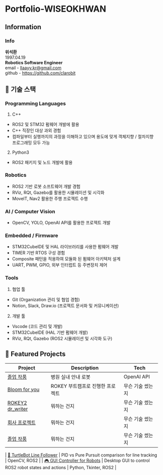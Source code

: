 # Portfolio-WISEOKHWAN

## Information
### Info
**위석환**   
1997.04.19   
**Robotics Software Engineer**   
email - llaayy.kr@gmail.com   
github - https://github.com/clarobit   


## 🔧 기술 스택
### Programming Languages
1. C++
- ROS2 및 STM32 펌웨어 개발에 활용
- C++ 직장인 대상 과외 경험
- 컴파일부터 실행까지의 과정을 이해하고 있으며 용도에 맞게 객체지향 / 절차지향 프로그래밍 모두 가능

2. Python3
- ROS2 패키지 및 노드 개발에 활용

### Robotics
- ROS2 기반 로봇 소프트웨어 개발 경험
- RViz, RQt, Gazebo를 활용한 시뮬레이션 및 시각화
- MoveIT, Nav2 활용한 주행 프로젝트 수행

### AI / Computer Vision
- OpenCV, YOLO, OpenAI API를 활용한 프로젝트 개발

### Embedded / Firmware
- STM32CubeIDE 및 HAL 라이브러리를 사용한 펌웨어 개발
- TIMER 기반 RTOS 구성 경험
- Composite 패턴을 적용하여 모듈화 된 펌웨어 아키텍처 설계
- UART, PWM, GPIO, 외부 인터럽트 등 주변장치 제어

### Tools
1. 협업 툴
- Git (Organization 관리 및 협업 경험)
- Notion, Slack, Draw.io (프로젝트 문서화 및 커뮤니케이션)

2. 개발 툴
- Vscode (코드 관리 및 개발)
- STM32CubeIDE (HAL 기반 펌웨어 개발)
- RViz, RQt, Gazebo (ROS2 시뮬레이션 및 시각화 도구)

## 🚀 Featured Projects
| Project | Description | Tech |
|--------|-------------|------|
| [졸업 작품](https://github.com/clarobit/graduation_ws) | 병원 실내 안내 로봇 | OpenAI API |
| [Bloom for you](git@github.com:d-1world/bloom_for_you.git) | ROKEY 부트캠프로 진행한 프로젝트 | 무슨 기술 썼는지 |
| [ROKEY2 dr_writer](깃허브링크) | 뭐하는 건지 | 무슨 기술 썼는지 |
| [회사 프로젝트](깃허브링크) | 뭐하는 건지 | 무슨 기술 썼는지 |
| [졸업 작품](깃허브링크) | 뭐하는 건지 | 무슨 기술 썼는지 |



| [🐢 TurtleBot Line Follower](https://github.com/goodboy-kor/portfolio-line-follower) | PID vs Pure Pursuit comparison for line tracking | OpenCV, ROS2 |
| [🎮 GUI Controller for Robots](https://github.com/goodboy-kor/portfolio-ros2-gui) | Desktop GUI to control ROS2 robot states and actions | Python, Tkinter, ROS2 |